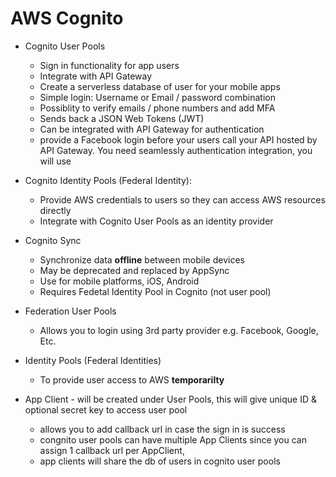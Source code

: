 # AWS Cognito

* Cognito User Pools
  * Sign in functionality for app users
  * Integrate with API Gateway
  * Create a serverless database of user for your mobile apps
  * Simple login: Username or Email / password combination
  * Possiblity to verify emails / phone numbers and add MFA
  * Sends back a JSON Web Tokens (JWT)
  * Can be integrated with API Gateway for authentication
  * provide a Facebook login before your users call your API hosted by API Gateway. You need seamlessly authentication integration, you will use


* Cognito Identity Pools (Federal Identity):
  * Provide AWS credentials to users so they can access AWS resources directly
  * Integrate with Cognito User Pools as an identity provider

* Cognito Sync
  * Synchronize data **offline** between mobile devices
  * May be deprecated and replaced by AppSync
  * Use for mobile platforms, iOS, Android
  * Requires Fedetal Identity Pool in Cognito (not user pool)

* Federation User Pools 
  * Allows you to login using 3rd party provider e.g. Facebook, Google, Etc. 
  

* Identity Pools (Federal Identities)
  * To provide user access to AWS **temporarilty**

* App Client - will be created under User Pools, this will give unique ID & optional secret key to access user pool
  * allows you to add callback url in case the sign in is success
  * congnito user pools can have multiple App Clients since you can assign 1 callback url per AppClient, 
  * app clients will share the db of users in cognito user pools


